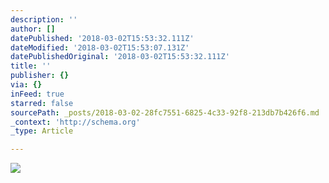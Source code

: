 ```yaml
---
description: ''
author: []
datePublished: '2018-03-02T15:53:32.111Z'
dateModified: '2018-03-02T15:53:07.131Z'
datePublishedOriginal: '2018-03-02T15:53:32.111Z'
title: ''
publisher: {}
via: {}
inFeed: true
starred: false
sourcePath: _posts/2018-03-02-28fc7551-6825-4c33-92f8-213db7b426f6.md
_context: 'http://schema.org'
_type: Article

---
```

![](https://the-grid-user-content.s3-us-west-2.amazonaws.com/6625e792-7a20-4b75-a0ba-181f1f6c8ae7.jpg)